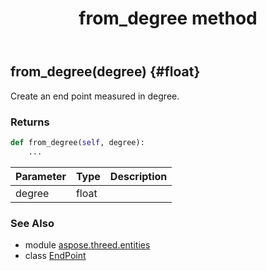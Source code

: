 ﻿---
title: from_degree method
second_title: Aspose.3D for Python via .NET API References
description: 
type: docs
weight: 20
url: /python-net/aspose.threed.entities/endpoint/from_degree/
is_root: false
---

## from_degree(degree) {#float}

Create an end point measured in degree.

### Returns 





```python
def from_degree(self, degree):
    ...
```


| Parameter | Type | Description |
| :- | :- | :- |
| degree | float |  |



### See Also
* module [aspose.threed.entities](../../)
* class [EndPoint](/3d/python-net/aspose.threed.entities/endpoint)
